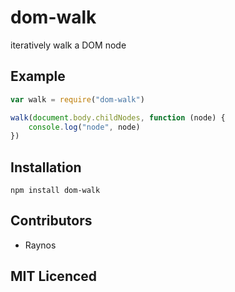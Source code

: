 # dom-walk

iteratively walk a DOM node

## Example

``` js
var walk = require("dom-walk")

walk(document.body.childNodes, function (node) {
    console.log("node", node)
})
```

## Installation

`npm install dom-walk`

## Contributors

- Raynos

## MIT Licenced
